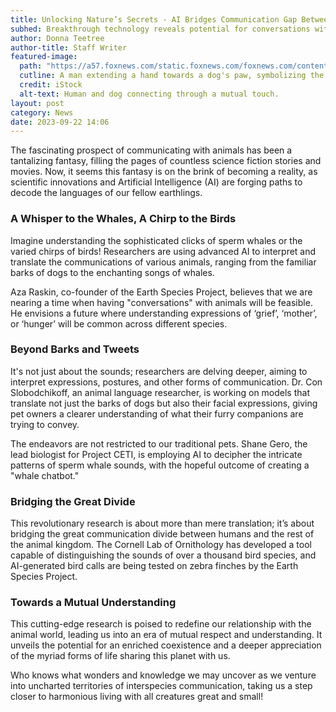 ```yaml
---
title: Unlocking Nature’s Secrets - AI Bridges Communication Gap Between Humans and Animals!
subhed: Breakthrough technology reveals potential for conversations with our furry and feathered friends, leading us into a new era of inter-species understanding
author: Donna Teetree
author-title: Staff Writer
featured-image: 
  path: "https://a57.foxnews.com/static.foxnews.com/foxnews.com/content/uploads/2023/09/720/405/holding-dog-paw.jpg?ve=1&tl=1"
  cutline: A man extending a hand towards a dog's paw, symbolizing the beginning of mutual understanding between different species.
  credit: iStock
  alt-text: Human and dog connecting through a mutual touch.
layout: post
category: News
date: 2023-09-22 14:06
---
```


The fascinating prospect of communicating with animals has been a tantalizing fantasy, filling the pages of countless science fiction stories and movies. Now, it seems this fantasy is on the brink of becoming a reality, as scientific innovations and Artificial Intelligence (AI) are forging paths to decode the languages of our fellow earthlings.

### A Whisper to the Whales, A Chirp to the Birds
Imagine understanding the sophisticated clicks of sperm whales or the varied chirps of birds! Researchers are using advanced AI to interpret and translate the communications of various animals, ranging from the familiar barks of dogs to the enchanting songs of whales.

Aza Raskin, co-founder of the Earth Species Project, believes that we are nearing a time when having "conversations" with animals will be feasible. He envisions a future where understanding expressions of ‘grief’, ‘mother’, or ‘hunger’ will be common across different species.

### Beyond Barks and Tweets
It's not just about the sounds; researchers are delving deeper, aiming to interpret expressions, postures, and other forms of communication. Dr. Con Slobodchikoff, an animal language researcher, is working on models that translate not just the barks of dogs but also their facial expressions, giving pet owners a clearer understanding of what their furry companions are trying to convey.

The endeavors are not restricted to our traditional pets. Shane Gero, the lead biologist for Project CETI, is employing AI to decipher the intricate patterns of sperm whale sounds, with the hopeful outcome of creating a "whale chatbot."

### Bridging the Great Divide
This revolutionary research is about more than mere translation; it’s about bridging the great communication divide between humans and the rest of the animal kingdom. The Cornell Lab of Ornithology has developed a tool capable of distinguishing the sounds of over a thousand bird species, and AI-generated bird calls are being tested on zebra finches by the Earth Species Project.

### Towards a Mutual Understanding
This cutting-edge research is poised to redefine our relationship with the animal world, leading us into an era of mutual respect and understanding. It unveils the potential for an enriched coexistence and a deeper appreciation of the myriad forms of life sharing this planet with us. 

Who knows what wonders and knowledge we may uncover as we venture into uncharted territories of interspecies communication, taking us a step closer to harmonious living with all creatures great and small!
